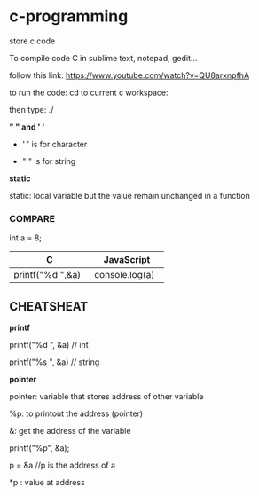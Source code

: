 # c-programming
store c code

To compile code C in sublime text, notepad, gedit...

follow this link:
https://www.youtube.com/watch?v=QU8arxnpfhA

to run the code: cd to current c workspace:

then type: ./<name of project>

**" " and ' '**

* ' ' is for character

* " " is for string

**static**

static: local variable but the value remain unchanged in a function

### COMPARE

int a = 8;

| C | JavaScript|
| ------- |:------:|
| printf("%d ",&a)    | console.log(a)    |



## CHEATSHEAT

**printf**

printf("%d ", &a) // int

printf("%s ", &a) // string

**pointer**

pointer: variable that stores address of other variable

%p: to printout the address (pointer)

&: get the address of the variable

printf("%p", &a);

p = &a //p is the address of a

*p : value at address
